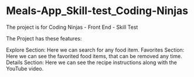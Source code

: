 # Meals-App_Skill-test_Coding-Ninjas

The project is for Coding Ninjas - Front End - Skill Test

The Project has these features:

Explore Section: Here we can search for any food item.
Favorites Section: Here we can see the favorited food items, that can be removed any time.
Details Section: Here we can see the recipe instructions along with the YouTube video.

